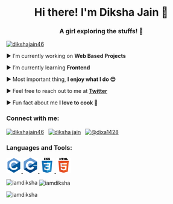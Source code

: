 <h1 align="center">Hi there! I'm Diksha Jain 👋</h1>
<h3 align="center">A girl exploring the stuffs! 🙌</h3>

<p align="left"> <a href="https://twitter.com/dikshajain46" target="blank"><img src="https://img.shields.io/twitter/follow/dikshajain46?logo=twitter&style=for-the-badge" alt="dikshajain46" /></a> </p>

 ▶ I’m currently working on **Web Based Projects**

 ▶ I’m currently learning **Frontend**

 ▶ Most important thing, **I enjoy what I do 😊**

 ▶ Feel free to reach out to me at <a href="https://twitter.com/dikshaJain46">**Twitter**</a>

 ▶ Fun fact about me **I love to cook 🙌**

<h3 align="left">Connect with me:</h3>
<p align="left">
<a href="https://twitter.com/dikshajain46" target="blank"><img align="center" src="https://img.shields.io/badge/Twitter-1DA1F2?style=for-the-badge&logo=twitter&logoColor=white" alt="dikshajain46" height="30" width="100" /></a>&nbsp;&nbsp;
<a href="https://www.linkedin.com/in/diksha-jain-35208a241/" target="blank"><img align="center" src="https://img.shields.io/badge/LinkedIn-0077B5?style=for-the-badge&logo=linkedin&logoColor=white" alt="diksha jain" height="30" width="100" /></a>&nbsp;&nbsp;
<a href="https://codepen.io/dixa1428" target="blank"><img align="center" src="https://img.shields.io/badge/Codepen-000000?style=for-the-badge&logo=codepen&logoColor=white" alt="@dixa1428" height="30" width="100" /></a>&nbsp;

<h3 align="left">Languages and Tools:</h3>
<p align="left"> <a href="https://www.cprogramming.com/" target="_blank" rel="noreferrer"> <img src="https://raw.githubusercontent.com/devicons/devicon/master/icons/c/c-original.svg" alt="c" width="40" height="40"/> </a> <a href="https://www.w3schools.com/cpp/" target="_blank" rel="noreferrer"> <img src="https://raw.githubusercontent.com/devicons/devicon/master/icons/cplusplus/cplusplus-original.svg" alt="cplusplus" width="40" height="40"/> </a> <a href="https://www.w3schools.com/css/" target="_blank" rel="noreferrer"> <img src="https://raw.githubusercontent.com/devicons/devicon/master/icons/css3/css3-original-wordmark.svg" alt="css3" width="40" height="40"/> </a> <a href="https://www.w3.org/html/" target="_blank" rel="noreferrer"> <img src="https://raw.githubusercontent.com/devicons/devicon/master/icons/html5/html5-original-wordmark.svg" alt="html5" width="40" height="40"/> </a> </p>

<p><img align="left" src="https://github-readme-stats.vercel.app/api/top-langs?username=iamdiksha&show_icons=true&locale=en&layout=compact" alt="iamdiksha" /></p>

<p>&nbsp;<img align="center" src="https://github-readme-stats.vercel.app/api?username=iamdiksha&show_icons=true&locale=en" alt="iamdiksha" /></p>

<p align="left"> <img src="https://komarev.com/ghpvc/?username=iamdiksha&label=Profile%20views&color=0e75b6&style=flat" alt="iamdiksha" /> </p>


